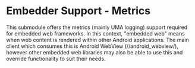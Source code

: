 # Embedder Support - Metrics

This submodule offers the metrics (mainly UMA logging) support required for
embedded web frameworks. In this context, "embedded web" means when web content
is rendered within other Android applications. The main client which consumes
this is Android WebView (//android_webview/), however other embedded web
libraries may also be able to use this and override functionality to suit their
needs.
